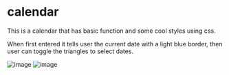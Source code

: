 # calendar
This is a calendar that has basic function and some cool styles using css.

When first entered it tells user the current date with a light blue border, then user can toggle the triangles to select dates.

![image](https://github.com/user-attachments/assets/09b529c9-7c6e-493c-bf8c-ccc04d3d037e)
![image](https://github.com/user-attachments/assets/be4499b1-bec8-46a5-bace-55f08d87ee36)


